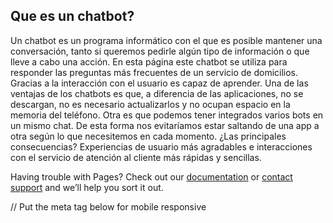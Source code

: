 ## Que es un chatbot?


Un chatbot es un programa informático con el que es posible mantener una conversación, tanto si queremos pedirle algún tipo de información o que lleve a cabo una acción. En esta página este chatbot se utiliza para responder las preguntas más frecuentes de un servicio de domicilios. Gracias a la interacción con el usuario es capaz de aprender.
Una de las ventajas de los chatbots es que, a diferencia de las aplicaciones, no se descargan, no es necesario actualizarlos y no ocupan espacio en la memoria del teléfono. Otra es que podemos tener integrados varios bots en un mismo chat. De esta forma nos evitaríamos estar saltando de una app a otra según lo que necesitemos en cada momento. ¿Las principales consecuencias? Experiencias de usuario más agradables e interacciones con el servicio de atención al cliente más rápidas y sencillas.


Having trouble with Pages? Check out our [documentation](https://help.github.com/categories/github-pages-basics/) or [contact support](https://github.com/contact) and we’ll help you sort it out.

<script src="https://cdn.cai.tools.sap/webchat/webchat.js"
channelId="45374742-6dc0-4401-984b-132562e8f776"
token="2b1dec673601878f2a4e70e28cda979e"
id="cai-webchat"
></script>

// Put the meta tag below for mobile responsive
<meta name="viewport" content="width=device-width">

